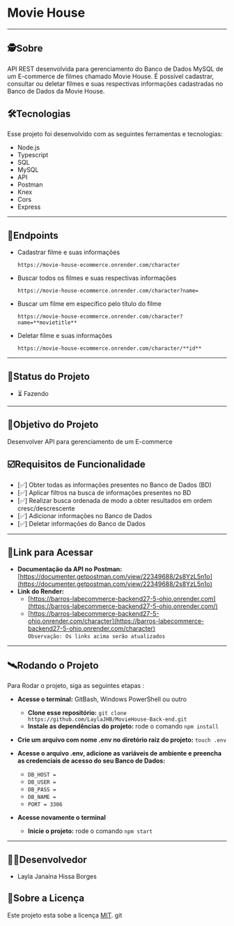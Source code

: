 # Movie House

####

---

## 🕵Sobre

API REST desenvolvida para gerenciamento do Banco de Dados MySQL de um E-commerce de filmes chamado Movie House. É possível cadastrar, consultar ou deletar filmes e suas respectivas informações cadastradas no Banco de Dados da Movie House.

## 🛠Tecnologias

Esse projeto foi desenvolvido com as seguintes ferramentas e tecnologias:

* Node.js
* Typescript
* SQL
* MySQL
* API
* Postman
* Knex
* Cors
* Express

---



## 🧵Endpoints

* Cadastrar filme e suas informações
  ```
  https://movie-house-ecommerce.onrender.com/character
  ```
  
* Buscar todos os filmes e suas respectivas informações
  ```
  https://movie-house-ecommerce.onrender.com/character?name= 
  ```
* Buscar um filme em específico pelo título do filme
  ```
  https://movie-house-ecommerce.onrender.com/character?name=**movietitle**
  ```
* Deletar filme e suas informações
  ```
  https://movie-house-ecommerce.onrender.com/character/**id**
  ```

---

## 🧭Status do Projeto

* ⏳ Fazendo

---

## 🎯Objetivo do Projeto

Desenvolver API para gerenciamento de um E-commerce

## ☑️Requisitos de Funcionalidade

- [✅] Obter todas as informações presentes no Banco de Dados (BD)
- [✅] Aplicar filtros na busca de informações presentes no BD
- [✅] Realizar busca ordenada de modo a obter resultados em ordem cresc/descrescente
- [✅] Adicionar informações no Banco de Dados
- [✅] Deletar informações do Banco de Dados

---

## 🔗Link para Acessar

* **Documentação da API no Postman:** [https://documenter.getpostman.com/view/22349688/2s8YzL5n1o](https://documenter.getpostman.com/view/22349688/2s8YzL5n1o)
* **Link do Render:**
  * [https://barros-labecommerce-backend27-5-ohio.onrender.com](https://barros-labecommerce-backend27-5-ohio.onrender.com/)
  * [https://barros-labecommerce-backend27-5-ohio.onrender.com/character](https://barros-labecommerce-backend27-5-ohio.onrender.com/character)
    <br>
`Observação: Os links acima serão atualizados`
---

## 🛰Rodando o Projeto

Para Rodar o projeto, siga as seguintes etapas :

* **Acesse o terminal:** GitBash, Windows PowerShell ou outro
  * **Clone esse repositório:** `git clone https://github.com/LaylaJHB/MovieHouse-Back-end.git`
  * **Instale as dependências do projeto:** rode o comando `npm install`
* **Crie um arquivo com nome .env no diretório raiz do projeto:** `touch .env`

* **Acesse o arquivo .env, adicione as variáveis de ambiente e preencha as credenciais de acesso do seu Banco de Dados:**
  * `DB_HOST = ` 
  * `DB_USER = `
  * `DB_PASS = `
  * `DB_NAME = `
  * `PORT = 3306`
* **Acesse novamente o terminal**
  * **Inicie o projeto:** rode o comando `npm start`

---
## 🧑‍🚀Desenvolvedor

* Layla Janaína Hissa Borges

## 📝Sobre a Licença

Este projeto esta sobe a licença [MIT](https://github.com/future4code/Barros-labEcommerce-backend27/blob/main/LICENSE). git
